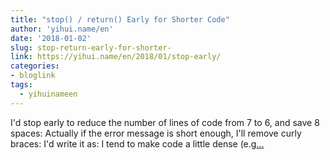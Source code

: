 ```yaml
---
title: "stop() / return() Early for Shorter Code"
author: 'yihui.name/en'
date: '2018-01-02'
slug: stop-return-early-for-shorter-
link: https://yihui.name/en/2018/01/stop-early/
categories:
- bloglink
tags:
  - yihuinameen
---
```


I'd stop early to reduce the number of lines of code from 7 to 6, and save 8 spaces: Actually if the error message is short enough, I'll remove curly braces: I'd write it as: I tend to make code a little dense (e.g[... <i class="fas fa-external-link-alt"></i>](https://yihui.name/en/2018/01/stop-early/)

